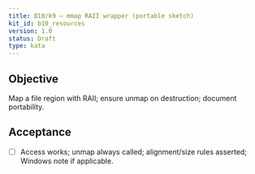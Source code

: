 ```yaml
---
title: B10/k9 — mmap RAII wrapper (portable sketch)
kit_id: b10_resources
version: 1.0
status: Draft
type: kata
---
```

## Objective
Map a file region with RAII; ensure unmap on destruction; document portability.
## Acceptance
- [ ] Access works; unmap always called; alignment/size rules asserted; Windows note if applicable.
